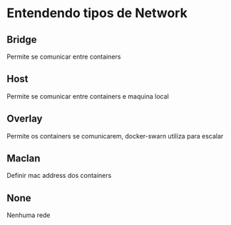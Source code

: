# Entendendo tipos de Network

## Bridge

Permite se comunicar entre containers

## Host

Permite se comunicar entre containers e maquina local

## Overlay

Permite os containers se comunicarem, docker-swarn utiliza para escalar

## Maclan

Definir mac address dos containers

## None

Nenhuma rede
